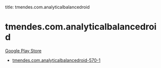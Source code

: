 title: tmendes.com.analyticalbalancedroid
# tmendes.com.analyticalbalancedroid


[Google Play Store](https://play.google.com/store/apps/details?id=tmendes.com.analyticalbalancedroid)


* [tmendes.com.analyticalbalancedroid-570-1](./tmendes.com.analyticalbalancedroid-570-1/)